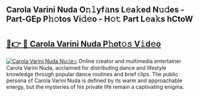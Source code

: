## Carola Varini Nuda O𝚗𝚕yf𝚊ns L𝚎a𝚔ed N𝚞𝚍es - Part-GEp P𝚑𝚘tos Vi𝚍𝚎o - H𝚘𝚝 Part L𝚎a𝚔s hCtoW

# <h2><a href="http://kf24ys.oniu.top/?m=Carola+Varini+Nuda">🔗👉 🔴 Carola Varini Nuda P𝚑ot𝚘𝚜 V𝚒d𝚎o</a></h2>

[![Carola Varini Nuda Nu𝚍e𝚜](https://i.imgur.com/0qMVB7G.gif)](http://kf24ys.oniu.top/?m=Carola+Varini+Nuda)
Online creator and multimedia entertainer Carola Varini Nuda, acclaimed for distributing dance and lifestyle knowledge through popular dance routines and brief clips. The public persona of Carola Varini Nuda is defined by its warm and approachable energy, but the mysteries of his private life remain a captivating enigma.  
